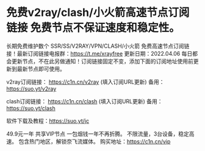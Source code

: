 # 免费v2ray/clash/小火箭高速节点订阅链接 免费节点不保证速度和稳定性。
长期免费维护数个 SSR/SS/V2RAY/VPN/CLASH/小火箭 免费高速节点订阅链接！最新订阅链接电报群：https://t.me/xrayfree
更新日期：2022.04.06 每日都会更新节点，不在此另做通知！订阅链接固定不变，添加下面的订阅地址使用前更新到最新节点即可使用。

v2ray订阅链接：
https://c1n.cn/v2ray (填入订阅URL更新)
备用：
https://suo.yt/v2ray

clash订阅链接：
https://c1n.cn/clash (填入订阅URL更新)
备用：
https://suo.yt/clash

软件下载及教程：https://suo.yt/jc


49.9元一年 共享VIP节点 一包烟钱一年不再折腾。
不限流量，3台设备，稳定高速。
包含热门地区，解锁奈飞流媒体。
购买地址：https://c1n.cn/vip
